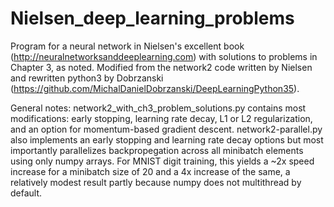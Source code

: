 # Nielsen_deep_learning_problems
Program for a neural network in Nielsen's excellent book (http://neuralnetworksanddeeplearning.com) with solutions to problems in Chapter 3, as noted.  Modified from the network2 code written by Nielsen and rewritten python3 by Dobrzanski (https://github.com/MichalDanielDobrzanski/DeepLearningPython35).

General notes: network2_with_ch3_problem_solutions.py contains most modifications: early stopping, learning rate decay, L1 or L2 regularization, and an option for momentum-based gradient descent. network2-parallel.py also implements an early stopping and learning rate decay options but most importantly parallelizes backpropegation across all minibatch elements using only numpy arrays.  For MNIST digit training, this yields a ~2x speed increase for a minibatch size of 20 and a 4x increase of the same, a relatively modest result partly because numpy does not multithread by default.
